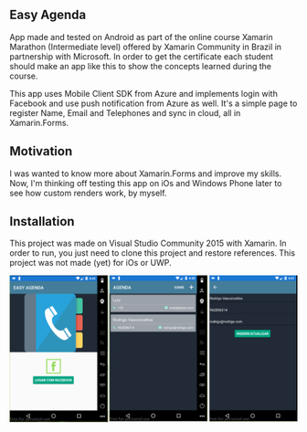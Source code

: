 ## Easy Agenda
App made and tested on Android as part of the online course Xamarin Marathon (Intermediate level) offered by Xamarin Community in Brazil in partnership with Microsoft. In order to get the certificate
each student should make an app like this to show the concepts learned during the course. 

This app uses Mobile Client SDK from Azure and implements login with Facebook and use push notification from Azure as well. It's a simple page to register Name, Email and Telephones and sync in cloud, all in Xamarin.Forms.

## Motivation

I was wanted to know more about Xamarin.Forms and improve my skills. Now, I'm thinking off testing this app on iOs and Windows Phone later to see how custom renders work, by myself. 

## Installation

This project was made on Visual Studio Community 2015 with Xamarin. In order to run, you just need to clone this project and restore references. This project was not made (yet) for iOs or UWP.  

![alt text](https://raw.githubusercontent.com/rodrigovcesar/easy-agenda/master/Telas.png)










